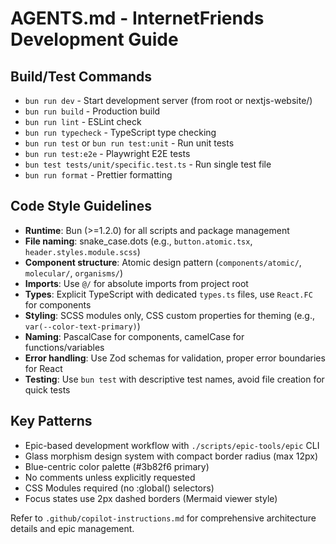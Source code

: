 # AGENTS.md - InternetFriends Development Guide

## Build/Test Commands
- `bun run dev` - Start development server (from root or nextjs-website/)
- `bun run build` - Production build
- `bun run lint` - ESLint check
- `bun run typecheck` - TypeScript type checking
- `bun run test` or `bun run test:unit` - Run unit tests
- `bun run test:e2e` - Playwright E2E tests
- `bun test tests/unit/specific.test.ts` - Run single test file
- `bun run format` - Prettier formatting

## Code Style Guidelines
- **Runtime**: Bun (>=1.2.0) for all scripts and package management
- **File naming**: snake_case.dots (e.g., `button.atomic.tsx`, `header.styles.module.scss`)
- **Component structure**: Atomic design pattern (`components/atomic/`, `molecular/`, `organisms/`)
- **Imports**: Use `@/` for absolute imports from project root
- **Types**: Explicit TypeScript with dedicated `types.ts` files, use `React.FC` for components
- **Styling**: SCSS modules only, CSS custom properties for theming (e.g., `var(--color-text-primary)`)
- **Naming**: PascalCase for components, camelCase for functions/variables
- **Error handling**: Use Zod schemas for validation, proper error boundaries for React
- **Testing**: Use `bun test` with descriptive test names, avoid file creation for quick tests

## Key Patterns
- Epic-based development workflow with `./scripts/epic-tools/epic` CLI
- Glass morphism design system with compact border radius (max 12px)
- Blue-centric color palette (#3b82f6 primary)
- No comments unless explicitly requested
- CSS Modules required (no :global() selectors)
- Focus states use 2px dashed borders (Mermaid viewer style)

Refer to `.github/copilot-instructions.md` for comprehensive architecture details and epic management.
